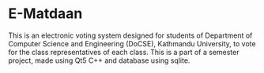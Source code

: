 # E-Matdaan

This is an electronic voting system designed for students of Department of Computer Science and Engineering (DoCSE), Kathmandu University, to vote for the class representatives
of each class.
This is a part of a semester project, made using Qt5 C++ and database using sqlite. 
